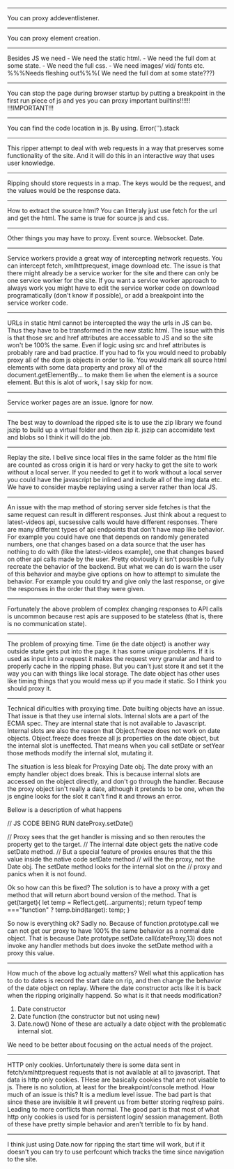 ****************************************************************************************************************
You can proxy addeventlistener.
****************************************************************************************************************
You can proxy element creation.
****************************************************************************************************************
Besides JS we need
    - We need the static html.
    - We need the full dom at some state.
    - We need the full css.
    - We need images/ vid/ fonts etc. 
%%%Needs fleshing out%%%( We need the full dom at some state???)
****************************************************************************************************************
You can stop the page during browser startup by putting a breakpoint in the first run piece of js
and yes you can proxy important builtins!!!!!!
!!!IMPORTANT!!!
****************************************************************************************************************
You can find the code location in js. By using. Error('').stack
****************************************************************************************************************
This ripper attempt to deal with web requests in a way that preserves some functionality of the site.
And it will do this in an interactive way that uses user knowledge.
****************************************************************************************************************
Ripping should store requests in a map. The keys would be the request, and the values would be the 
response data.
****************************************************************************************************************
How to extract the source html? You can litteraly just use fetch for the url and get the html.
The same is true for source js and css. 
****************************************************************************************************************
Other things you may have to proxy. Event source. Websocket. Date.
****************************************************************************************************************
Service workers provide a great way of intercepting network requests. You can intercept fetch, 
xmlhttprequest, image download etc. The issue is that there might already be a service worker 
for the site and there can only be one service worker for the site. If you want a service worker 
approach to always work you might have to edit the service worker code on download programatically
(don't know if possible), or add a breakpoint into the service worker code.
****************************************************************************************************************
URLs in static html cannot be intercepted the way the urls in JS can be. Thus 
they have to be transformed in the new static html. The issue with this is that 
those src and href attributes are accessable to JS and so the site won't be 100% 
the same. Even if logic using src and href attributes is probably rare and bad practice.
If you had to fix you would need to probably proxy all of the dom js objects in order to 
lie. You would mark all source html elements with some data property and proxy all of the
document.getElementBy... to make them lie when the element is a source element. 
But this is alot of work, I say skip for now. 
****************************************************************************************************************
Service worker pages are an issue. Ignore for now.
****************************************************************************************************************
The best way to download the ripped site is to use the zip library we found jszip to build up a 
virtual folder and then zip it. jszip can accomidate text and blobs so I think it will do the job.
****************************************************************************************************************
Replay the site. I belive since local files in the same folder as the html file are counted as 
cross origin it is hard or very hacky to get the site to work without a local server. If you needed
to get it to work without a local server you could have the javascript be inlined and include all 
of the img data etc. We have to consider maybe replaying using a server rather than local JS.
****************************************************************************************************************
An issue with the map method of storing server side fetches is that the same request can result in
different responses. Just think about a request to latest-videos api, sucsessive calls would have 
different responses. There are many different types of api endpoints that don't have map like behavior.
For example you could have one that depends on randomly generated numbers, one that changes based on 
a data source that the user has nothing to do with (like the latest-videos example), one that 
changes based on other api calls made by the user. Pretty obviously it isn't possible to fully 
recreate the behavior of the backend. But what we can do is warn the user of this behavior and maybe 
give options on how to attempt to simulate the behavior. For example you could try and give only the 
last response, or give the responses in the order that they were given.
****************************************************************************************************************
Fortunately the above problem of complex changing responses to API calls is uncommon because rest 
apis are supposed to be stateless (that is, there is no communication state).
****************************************************************************************************************
The problem of proxying time. 
Time (ie the date object) is another way outside state gets put into the page. it has some unique 
problems. If it is used as input into a request it makes the request very granular and hard to 
properly cache in the ripping phase. But you can't just store it and set it the way you can with 
things like local storage. The date object has other uses like timing things that you would mess 
up if you made it static. So I think you should proxy it.
****************************************************************************************************************
Technical dificulties with proxying time. Date builting objects have an issue. That issue is that 
they use internal slots. Internal slots are a part of the ECMA spec. They are internal state that
is not available to Javascript. Internal slots are also the reason that Object.freeze does not
work on date objects. Object.freeze does freeze all js properties on the date object, but the
internal slot is uneffected. That means when you call setDate or setYear those methods modify 
the internal slot, mutating it. 

The situation is less bleak for Proxying Date obj. The date proxy with an empty handler object
does break. This is because internal slots are accessed on the object directly, and don't go through
the handler. Because the proxy object isn't really a date, although it pretends to be one, when the
js engine looks for the slot it can't find it and throws an error.

Bellow is a description of what happens

// JS CODE BEING RUN
dateProxy.setDate()

// Proxy sees that the get handler is missing and so then reroutes the property get to the target.
// The internal date object gets the native code setDate method.
// But a special feature of proxies ensures that the this value inside the native code setDate method
// will the the proxy, not the Date obj. The setDate method looks for the internal slot on the 
// proxy and panics when it is not found.

Ok so how can this be fixed? The solution is to have a proxy with a get method that will return abort
bound version of the method.
That is 
get(target){
    let temp = Reflect.get(...arguments);
    return typeof temp ==="function" ? temp.bind(target): temp;
}

So now is everything ok? Sadly no. Because of function.prototype.call we can not get our proxy to have 
100% the same behavior as a normal date object. That is because Date.prototype.setDate.call(dateProxy,13)
does not invoke any handler methods but does invoke the setDate method with a proxy this value. 

****************************************************************************************************************
How much of the above log actually matters? Well what this application has to do to dates is record 
the start date on rip, and then change the behavior of the date object on replay. Where the date 
constructor acts like it is back when the ripping originally happend. So what is it that needs 
modification? 
1. Date constructor
2. Date function (the constructor but not using new)
3. Date.now()
None of these are actually a date object with the problematic internal slot.

We need to be better about focusing on the actual needs of the project. 
****************************************************************************************************************
HTTP only cookies.
Unfortunately there is some data sent in fetch/xmlhttprequest requests that is not available at all 
to javascript. That data is http only cookies. THese are basically cookies that are not visable to 
js. There is no solution, at least for the breakpoint/console method. 
How much of an issue is this? It is a medium level issue. The bad part is that since these are 
invisible it will prevent us from better storing req/resp pairs. Leading to more conflicts than 
normal. The good part is that most of what http only cookies is used for is persistent login/ 
session management. Both of these have pretty simple behavior and aren't terrible to fix by hand. 
****************************************************************************************************************
I think just using Date.now for ripping the start time will work, but if it doesn't you can try to
use perfcount which tracks the time since navigation to the site.